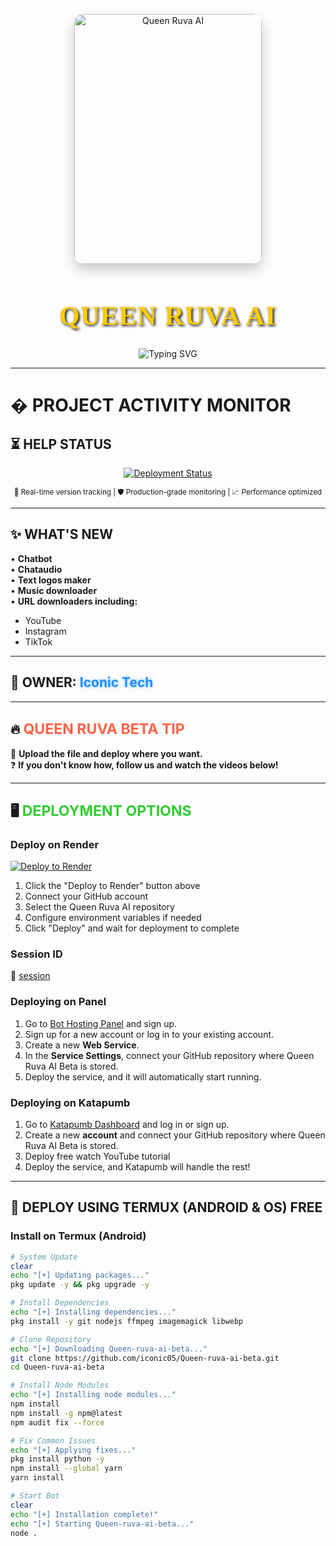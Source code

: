 <p align="center">
  <img src="https://files.catbox.moe/71rzif.jpg" alt="Queen Ruva AI" width="300" height="400" style="border-radius: 15px; box-shadow: 0 10px 20px rgba(0,0,0,0.2);" />
</p>

<h1 align="center" style="font-family: 'EB Garamond', serif; font-size: 3em; color: #ffcc00; text-shadow: 2px 2px 4px #000000; letter-spacing: 1.5px;">QUEEN RUVA AI</h1>

<p align="center">
  <img src="https://readme-typing-svg.demolab.com?font=EB+Garamond&weight=900&size=30&duration=4000&pause=1000&width=435&lines=My+Name+is+Iconic+Tech;Created+Queen+Ruva+AI;Fork+Me+and+Enjoy!&center=true&color=FFCC00&background=00000000" alt="Typing SVG" />
</p>

---

# � **PROJECT ACTIVITY MONITOR**

## ⏳ HELP STATUS  
<p align="center">
  <a href="https://github.com/iconic05/Queen-ruva-ai-beta/commits/main">
    <img src="https://img.shields.io/github/last-commit/iconic05/Queen-ruva-ai-beta?style=for-the-badge&logo=vercel&logoColor=white&color=5865F2&label=LAST%20UPDATE&labelColor=121217&cacheSeconds=3600" alt="Deployment Status">
  </a>
</p>

<div align="center">
  <sup>🔄 Real-time version tracking | 🛡️ Production-grade monitoring | 📈 Performance optimized</sup>
</div>

---

## ✨ **WHAT'S NEW**  
• **Chatbot**  
• **Chataudio**  
• **Text logos maker**  
• **Music downloader**  
• **URL downloaders including:**  
  - YouTube  
  - Instagram  
  - TikTok  

---

## 👑 **OWNER:** <span style="color: #1E90FF; font-weight: bold; text-shadow: 0 0 5px rgba(30,144,255,0.5);">Iconic Tech</span>  

---

## 🔥 **<span style="color: #FF6347; font-size: 1.1em;">QUEEN RUVA BETA TIP</span>**  
🚀 **Upload the file and deploy where you want.**  
❓ **If you don't know how, follow us and watch the videos below!**  

---

## 🖥 **<span style="color: #32CD32; font-size: 1.1em;">DEPLOYMENT OPTIONS</span>**  

### **Deploy on Render**
[![Deploy to Render](https://render.com/images/deploy-to-render-button.svg)](https://render.com/deploy)  
1. Click the "Deploy to Render" button above  
2. Connect your GitHub account  
3. Select the Queen Ruva AI repository  
4. Configure environment variables if needed  
5. Click "Deploy" and wait for deployment to complete  

### **Session ID**  
🔗 [session](https://queen-ruva-ai-3d-session-id.onrender.com/)  

### **Deploying on Panel**  
1. Go to [Bot Hosting Panel](https://bot-hosting.net/?aff=1274828280750407803) and sign up.  
2. Sign up for a new account or log in to your existing account.  
3. Create a new **Web Service**.  
4. In the **Service Settings**, connect your GitHub repository where Queen Ruva AI Beta is stored.  
6. Deploy the service, and it will automatically start running.  

### **Deploying on Katapumb**  
1. Go to [Katapumb Dashboard](https://dashboard.katabump.com/auth/login#0d9140) and log in or sign up.  
2. Create a new **account** and connect your GitHub repository where Queen Ruva AI Beta is stored.  
3. Deploy free watch YouTube tutorial  
4. Deploy the service, and Katapumb will handle the rest!  

---

## **📱 DEPLOY USING TERMUX (ANDROID & OS) FREE**  

### **Install on Termux (Android)**
```bash
# System Update
clear
echo "[+] Updating packages..."
pkg update -y && pkg upgrade -y

# Install Dependencies
echo "[+] Installing dependencies..."
pkg install -y git nodejs ffmpeg imagemagick libwebp

# Clone Repository
echo "[+] Downloading Queen-ruva-ai-beta..."
git clone https://github.com/iconic05/Queen-ruva-ai-beta.git
cd Queen-ruva-ai-beta

# Install Node Modules
echo "[+] Installing node modules..."
npm install
npm install -g npm@latest
npm audit fix --force

# Fix Common Issues
echo "[+] Applying fixes..."
pkg install python -y
npm install --global yarn
yarn install

# Start Bot
clear
echo "[+] Installation complete!"
echo "[+] Starting Queen-ruva-ai-beta..."
node .
